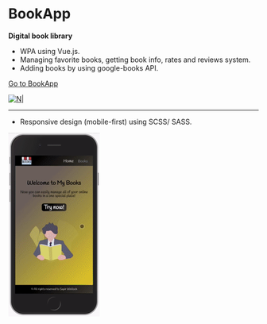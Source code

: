 # BookApp
**Digital book library**
* WPA using Vue.js.
* Managing favorite books, getting book info, rates and reviews system.
* Adding books by using google-books API.

[Go to BookApp](https://sapirwo.github.io/vue-miss-books/#/)

[![N|](https://github.com/sapirwo/vue-miss-books/blob/gh-pages/bookapp-demo.gif?raw=true)](https://sapirwo.github.io/vue-miss-books/#/)

----
* Responsive design (mobile-first) using SCSS/ SASS.

[![N|](https://github.com/sapirwo/vue-miss-books/blob/gh-pages/bookapp-mobile-demo.gif?raw=true)](https://sapirwo.github.io/vue-miss-books/#/)



